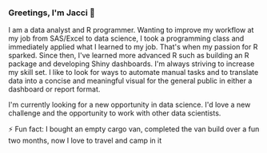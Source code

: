 ### Greetings, I'm Jacci 👋

<!--
**jacciz/jacciz** is a ✨ _special_ ✨ repository because its `README.md` (this file) appears on your GitHub profile.

- 🔭 I’m currently working on ...
- 🌱 I’m currently learning ...
- 👯 I’m looking to collaborate on ...
- 🤔 I’m looking for help with ...
- 💬 Ask me about ...
- 📫 How to reach me: ...
- 😄 Pronouns: ...
- ⚡ Fun fact: ...
-->

I am a data analyst and R programmer. Wanting to improve my workflow at my job from SAS/Excel to data science, I took a programming class and immediately applied what I learned to my job. That's when my passion for R sparked. Since then, I've learned more advanced R such as building an R package and developing Shiny dashboards. I'm always striving to increase my skill set. I like to look for ways to automate manual tasks and to translate data into a concise and meaningful visual for the general public in either a dashboard or report format.

I'm currently looking for a new opportunity in data science. I'd love a new challenge and the opportunity to work with other data scientists.

⚡ Fun fact: I bought an empty cargo van, completed the van build over a fun two months, now I love to travel and camp in it
